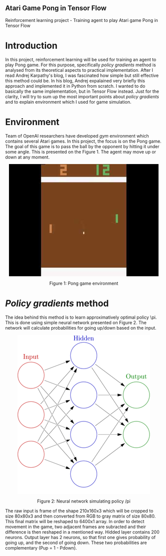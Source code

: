 ## Atari Game Pong in Tensor Flow

Reinforcement learning project - Training agent to play Atari game Pong in Tensor Flow

# Introduction

In this project, reinforcement learning will be used for training an agent to play Pong game. For this purpose, specifically *policy gradients* method is analysed from its theoretical aspects to practical implementation. After I read Andrej Karpathy's blog, I was fascinated how simple but still effective this method could be. In his blog, Andrej expalained very briefly this approach and implemented it in Python from scratch. I wanted to do basically the same implementation, but in Tensor Flow instead. Just for the clarity, I will try to sum up the most important points about *policy gradients* and to explain environment which I used for game simulation.

# Environment

Team of OpenAI researchers have developed *gym* environment which contains several Atari games. In this project, the focus is on the Pong game. The goal of this game is to pass the ball by the opponent by hitting it under some angle. This is presented on the Figure 1. The agent may move up or down at any moment. 

<p align="center">
<img style="float: center;margin:0 auto; " align="center" src="./images/hqdefault.jpg">   
<div align="center">
Figure 1: Pong game environment
</div>
</p>

# *Policy gradients* method

The idea behind this method is to learn approximatively optimal policy \pi. This is done using simple neural network presented on Figure 2. The network will calculate probabilities for going up/down based on the input. 

<p align="center">
<img style="float: center;margin:0 auto; " align="center" src="./images/nn.png">   
<div align="center">
Figure 2: Neural network simulating policy /pi
</div>
</p>

The raw input is frame of the shape 210x160x3 which will be cropped to size 80x80x3 and then converted from RGB to gray matrix of size 80x80. This final matrix will be reshaped to 6400x1 array. In order to detect movement in the game, two adjacent frames are subracted and their difference is then reshaped in a mentioned way. Hidded layer contains 200 neurons. Output layer has 2 neurons, so that first one gives probability of going up, and the second of going down. These two probabilities are complementary (Pup = 1 - Pdown). 






